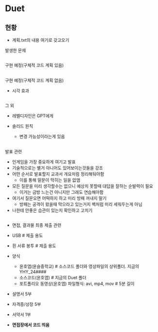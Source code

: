 ﻿# Duet

##

## 현황


* 계획.txt의 내용 여기로 갖고오기

발생한 문제





##

구현 예정(구체적 코드 계획 있음)



##

구현 예정(구체적 코드 계획 없음)

* 시각 효과

##

그 외


* 레벨디자인은 GPT에게

* 솔리드 원칙
    * 변경 가능성이라는게 있음


##

발표 관련

* 인게임을 가장 중요하게 여기고 발표
* 기술적으로는 별거 아니어도 있어보이는것들을 강조
* 어떤 순서로 발표할지 교과서 개요처럼 정리해둬야함
    * 이를 통해 말문이 막히는 일을 없앰
* 모든 질문을 미리 생각할수는 없으니 예상치 못할때 대답을 잘하는 순발력이 필요
    * 이거는 금방 느는건 아니지만 그래도 연습해야함
* 여기서 질문오면 어떡하지 하고 미리 방패 꺼내지 말기
    * 방패는 공격이 왔을때 막으라고 있는거지 벽처럼 미리 세워두는게 아님
* 나한테 안좋은 습관이 있는지 확인하고 고치기


##

* 면접, 결과물 최종 제출 관련

* USB # 제출 용도
* 흰 서류 봉투 # 제출 용도

* 양식
    * 윤호엽(윤슬중학교) # 소스코드 폴더와 영상파일의 상위폴더. 지금의 YHY_24####
    * 소스코드(윤호엽) # 지금의 Duet 폴더
    * 포트폴리오 동영상(윤호엽) 파일형식: avi, mp4, mov # 5분 길이

* 설명서 5부
* 자격증/상장 5부
* 서약서 1부

* **면접장에서 코드 띄움**